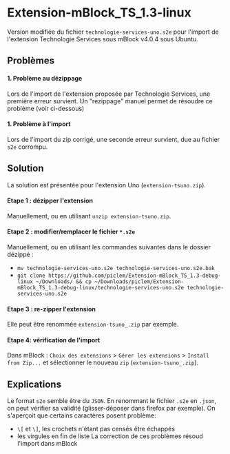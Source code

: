 # Extension-mBlock_TS_1.3-linux

Version modifiée du fichier `technologie-services-uno.s2e` pour l'import de l'extension Technologie Services sous mBlock v4.0.4 sous Ubuntu.

## Problèmes

#### 1. Problème au dézippage

Lors de l'import de l'extension proposée par Technologie Services, une première erreur survient.
Un "rezippage" manuel permet de résoudre ce problème (voir ci-dessous)

#### 1. Problème à l'import

Lors de l'import du zip corrigé, une seconde erreur survient, due au fichier `s2e` corrompu.

## Solution

La solution est présentée pour l'extension Uno (`extension-tsuno.zip`).

#### Etape 1 : dézipper l'extension

Manuellement, ou en utilisant `unzip extension-tsuno.zip`.

#### Etape 2 : modifier/remplacer le fichier `*.s2e`

Manuellement, ou en utilisant les commandes suivantes dans le dossier dézippé :

 - `mv technologie-services-uno.s2e technologie-services-uno.s2e.bak`
 - `git clone https://github.com/piclem/Extension-mBlock_TS_1.3-debug-linux ~/Downloads/ && cp ~/Downloads/piclem/Extension-mBlock_TS_1.3-debug-linux/technologie-services-uno.s2e technologie-services-uno.s2e`

#### Etape 3 : re-zipper l'extension

Elle peut être renommée `extension-tsuno_.zip` par exemple.

#### Etape 4: vérification de l'import 

Dans mBlock : `Choix des extensions` > `Gérer les extensions` > `Install from Zip...` et sélectionner le nouveau `zip` (`extension-tsuno_.zip`).

## Explications

Le format `s2e` semble être du `JSON`. En renommant le fichier `.s2e` en `.json`, on peut vérifier sa validité (glisser-déposer dans firefox par exemple). On s'aperçoit que certains caractères posent problème:
 - `\[` et `\]`, les crochets n'étant pas censés être échappés
 - les virgules en fin de liste 
La correction de ces problèmes résoud l'import dans mBlock
